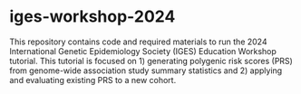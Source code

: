 # iges-workshop-2024

This repository contains code and required materials to run the 2024 International Genetic Epidemiology Society (IGES) Education Workshop tutorial. This tutorial is focused on 1) generating polygenic risk scores (PRS) from genome-wide association study summary statistics and 2) applying and evaluating existing PRS to a new cohort.  
